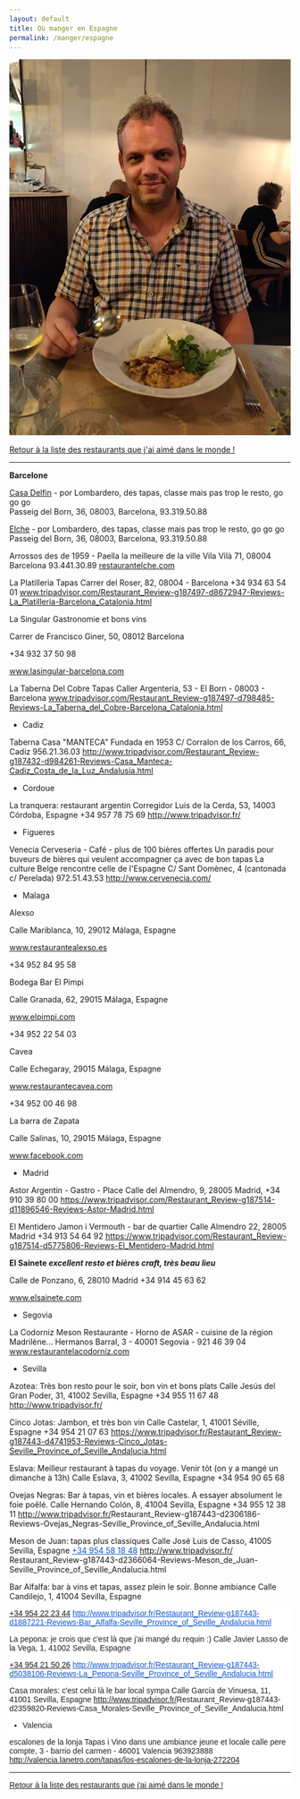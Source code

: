 ```yaml
---
layout: default
title: Où manger en Espagne
permalink: /manger/espagne
---
```


<div class="clearfix">
	<img src="/images/restos/manger-espagne.jpg" class="img-floating-left-mid-size" />
</div>

<a href="/manger/monde">Retour à la liste des restaurants que j'ai aimé dans le monde !</a>  
  
___
  
  
**Barcelone**  
  
<a href="http://www.restaurantebarcelona.net/casa-delfin/1870">Casa Delfin</a> - por Lombardero, des tapas, classe mais pas trop le resto, go go go  
Passeig del Born, 36, 08003, Barcelona, 93.319.50.88  

<a href="http://www.restaurantebarcelona.net/casa-delfin/1870">Elche</a> - por Lombardero, des tapas, classe mais pas trop le resto, go go go  
Passeig del Born, 36, 08003, Barcelona, 93.319.50.88  

Arrossos des de 1959 - Paella la meilleure de la ville
Vila Vilà 71, 08004 Barcelona
93.441.30.89
<a href="http://www.restaurantelche.com/">restaurantelche.com</a>

La Platilleria
Tapas
Carrer del Roser, 82, 08004 - Barcelona
+34 934 63 54 01
<a href="https://www.tripadvisor.com/Restaurant_Review-g187497-d8672947-Reviews-La_Platilleria-Barcelona_Catalonia.html">www.tripadvisor.com/Restaurant_Review-g187497-d8672947-Reviews-La_Platilleria-Barcelona_Catalonia.html</a>

La Singular
Gastronomie et bons vins

Carrer de Francisco Giner, 50, 08012 Barcelona

+34 932 37 50 98

<a href="http://www.lasingular-barcelona.com/">www.lasingular-barcelona.com</a>

La Taberna Del Cobre
Tapas
Caller Argenteria, 53 - El Born - 08003 - Barcelona
<a href="https://www.tripadvisor.com/Restaurant_Review-g187497-d798485-Reviews-La_Taberna_del_Cobre-Barcelona_Catalonia.html">www.tripadvisor.com/Restaurant_Review-g187497-d798485-Reviews-La_Taberna_del_Cobre-Barcelona_Catalonia.html</a>


- Cadiz

Taberna Casa "MANTECA"
Fundada en 1953
C/ Corralon de los Carros, 66, Cadiz
956.21.36.03
<a href="http://www.tripadvisor.com/Restaurant_Review-g187432-d984261-Reviews-Casa_Manteca-Cadiz_Costa_de_la_Luz_Andalusia.html">http://www.tripadvisor.com/Restaurant_Review-g187432-d984261-Reviews-Casa_Manteca-Cadiz_Costa_de_la_Luz_Andalusia.html </a>

- Cordoue

La tranquera: restaurant argentin
Corregidor Luis de la Cerda, 53, 14003 Córdoba, Espagne
+34 957 78 75 69</a>
<a href="http://www.tripadvisor.fr/Restaurant_Review-g187430-d1747635-Reviews-La_Tranquera-Cordoba_Province_of_Cordoba_Andalucia.html" style="background-color: white; color: #1155cc; font-family: arial, sans-serif;">http://www.tripadvisor.fr/</a>

- Figueres

Venecia
Cerveseria - Café - plus de 100 bières offertes
Un paradis pour buveurs de bières qui veulent accompagner ça avec de bon tapas
La culture Belge rencontre celle de l'Espagne
C/ Sant Domènec, 4 (cantonada c/ Perelada)
972.51.43.53
<a href="http://www.cervenecia.com/">http://www.cervenecia.com/</a>


- Malaga

Alexso

Calle Mariblanca, 10, 29012 Málaga, Espagne

<a href="http://www.restaurantealexso.es/">www.restaurantealexso.es</a>

+34 952 84 95 58



Bodega Bar El Pimpi


Calle Granada, 62, 29015 Málaga, Espagne

<a href="http://www.elpimpi.com/">www.elpimpi.com</a>

+34 952 22 54 03


Cavea

Calle Echegaray, 29015 Málaga, Espagne

<a href="http://www.restaurantecavea.com/">www.restaurantecavea.com</a>

+34 952 00 46 98


La barra de Zapata

Calle Salinas, 10, 29015 Málaga, Espagne

<a href="https://www.facebook.com/labarradezapatamalaga/">www.facebook.com</a>


- Madrid

Astor
Argentin - Gastro - Place
Calle del Almendro, 9, 28005 Madrid,
+34 910 39 80 00
<a href="https://www.tripadvisor.com/Restaurant_Review-g187514-d11896546-Reviews-Astor-Madrid.html">https://www.tripadvisor.com/Restaurant_Review-g187514-d11896546-Reviews-Astor-Madrid.html</a>

El Mentidero
Jamon i Vermouth - bar de quartier
Calle Almendro 22, 28005 Madrid
+34 913 54 64 92
<a href="https://www.tripadvisor.com/Restaurant_Review-g187514-d5775806-Reviews-El_Mentidero-Madrid.html">https://www.tripadvisor.com/Restaurant_Review-g187514-d5775806-Reviews-El_Mentidero-Madrid.html</a>

<span style="font-weight: 700;">El Sainete
<i>excellent resto et bières craft, très beau lieu</i>

Calle de Ponzano, 6, 28010 Madrid +34 914 45 63 62

<a href="http://www.elsainete.com/"  >www.elsainete.com</a>

- Segovia

La Codorniz
Meson Restaurante - Horno de ASAR - cuisine de la région Madrilène... 
Hermanos Barral, 3 - 40001 Segovia - 921 46 39 04
<a href="http://www.restaurantelacodorniz.com/">www.restaurantelacodorniz.com</a>

- Sevilla

Azotea: Très bon resto pour le soir, bon vin et bons plats
Calle Jesús del Gran Poder, 31, 41002 Sevilla, Espagne
+34 955 11 67 48</a>
<a href="http://www.tripadvisor.fr/Restaurant_Review-g187443-d1507197-Reviews-La_Azotea-Seville_Province_of_Seville_Andalucia.html" style="background-color: white; color: #1155cc; font-family: arial, sans-serif;" >http://www.tripadvisor.fr/</a>


Cinco Jotas: Jambon, et très bon vin
Calle Castelar, 1, 41001 Séville, Espagne
+34 954 21 07 63
<a href="https://www.tripadvisor.fr/Restaurant_Review-g187443-d4741953-Reviews-Cinco_Jotas-Seville_Province_of_Seville_Andalucia.html">https://www.tripadvisor.fr/Restaurant_Review-g187443-d4741953-Reviews-Cinco_Jotas-Seville_Province_of_Seville_Andalucia.html</a>


Eslava: Meilleur restaurant à tapas du voyage. Venir tôt (on y a mangé un dimanche à 13h)
Calle Eslava, 3, 41002 Sevilla, Espagne
+34 954 90 65 68

<a href="http://www.tripadvisor.fr/Restaurant_Review-g187443-d984924-Reviews-Eslava-Seville_Province_of_Seville_Andalucia.html"> </a>


Ovejas Negras: Bar à tapas, vin et bières locales. A essayer absolument le foie poêlé.
Calle Hernando Colón, 8, 41004 Sevilla, Espagne
+34 955 12 38 11
<a href="http://www.tripadvisor.fr/Restaurant_Review-g187443-d2306186-Reviews-Ovejas_Negras-Seville_Province_of_Seville_Andalucia.html" style="background-color: white; color: #1155cc; font-family: arial, sans-serif;" >http://www.tripadvisor.fr/<wbr></wbr>Restaurant_Review-g187443-<wbr></wbr>d2306186-Reviews-Ovejas_<wbr></wbr>Negras-Seville_Province_of_<wbr></wbr>Seville_Andalucia.html</a>

Meson de Juan: tapas plus classiques
Calle José Luis de Casso, 41005 Sevilla, Espagne
<a href="tel:%2B34%20954%2058%2018%2048" style="color: #1155cc;"  value="+34954581848">+34 954 58 18 48</a>
<a href="http://www.tripadvisor.fr/Restaurant_Review-g187443-d2366064-Reviews-Meson_de_Juan-Seville_Province_of_Seville_Andalucia.html" style="background-color: white; color: #1155cc; font-family: arial, sans-serif;" >http://www.tripadvisor.fr/<wbr></wbr>Restaurant_Review-g187443-<wbr></wbr>d2366064-Reviews-Meson_de_<wbr></wbr>Juan-Seville_Province_of_<wbr></wbr>Seville_Andalucia.html</a>

Bar Alfalfa: bar à vins et tapas, assez plein le soir. Bonne ambiance
Calle Candilejo, 1, 41004 Sevilla, Espagne
<div style="background-color: white; color: #222222; font-family: arial, sans-serif;">
<a href="https://www.blogger.com/null" title="Appeller avec Hangouts">+34 954 22 23 44</a>
<a href="http://www.tripadvisor.fr/Restaurant_Review-g187443-d1887221-Reviews-Bar_Alfalfa-Seville_Province_of_Seville_Andalucia.html" style="background-color: white; color: #1155cc; font-family: arial, sans-serif;" >http://www.tripadvisor.fr/<wbr></wbr>Restaurant_Review-g187443-<wbr></wbr>d1887221-Reviews-Bar_Alfalfa-<wbr></wbr>Seville_Province_of_Seville_<wbr></wbr>Andalucia.html</a>

La pepona: je crois que c'est là que j'ai mangé du requin :)
Calle Javier Lasso de la Vega, 1, 41002 Sevilla, Espagne
<div style="background-color: white; color: #222222; font-family: arial, sans-serif;">
<a href="https://www.blogger.com/null" title="Appeller avec Hangouts">+34 954 21 50 26</a>
<a href="http://www.tripadvisor.fr/Restaurant_Review-g187443-d5038106-Reviews-La_Pepona-Seville_Province_of_Seville_Andalucia.html" style="background-color: white; color: #1155cc; font-family: arial, sans-serif;" >http://www.tripadvisor.fr/<wbr></wbr>Restaurant_Review-g187443-<wbr></wbr>d5038106-Reviews-La_Pepona-<wbr></wbr>Seville_Province_of_Seville_<wbr></wbr>Andalucia.html</a>

Casa morales: c'est celui là le bar local sympa
Calle García de Vinuesa, 11, 41001 Sevilla, Espagne
<a href="http://www.tripadvisor.fr/Restaurant_Review-g187443-d2359820-Reviews-Casa_Morales-Seville_Province_of_Seville_Andalucia.html" style="background-color: white; color: #1155cc; font-family: arial, sans-serif;" >http://www.tripadvisor.fr/<wbr></wbr>Restaurant_Review-g187443-<wbr></wbr>d2359820-Reviews-Casa_Morales-<wbr></wbr>Seville_Province_of_Seville_<wbr></wbr>Andalucia.html</a>


- Valencia

escalones de la lonja
Tapas i Vino dans une ambiance jeune et locale
calle pere compte, 3 - barrio del carmen - 46001 Valencia
963923888
<a href="http://valencia.lanetro.com/tapas/los-escalones-de-la-lonja-272204">http://valencia.lanetro.com/tapas/los-escalones-de-la-lonja-272204</a>


  
___
  
<a href="/manger/monde">Retour à la liste des restaurants que j'ai aimé dans le monde !</a>  
  
  